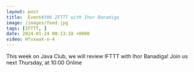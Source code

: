 ```yaml
---
layout: post
title:  Event#306 IFTTT with Ihor Banadiga
image: /images/feed.jpg
tags: [IFTTT, ]
date: 2024-01-24 00:13:18 +0000
video: HfvxwaX-o-4
---
```


This week on Java Club, we will review IFTTT with Ihor Banadiga! 
Join us next Thursday, at 10:00 Online
